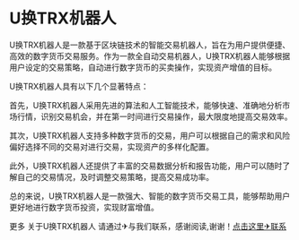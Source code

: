 # U换TRX机器人

U换TRX机器人是一款基于区块链技术的智能交易机器人，旨在为用户提供便捷、高效的数字货币交易服务。作为一款全自动交易机器人，U换TRX机器人能够根据用户设定的交易策略，自动进行数字货币的买卖操作，实现资产增值的目标。

U换TRX机器人具有以下几个显著特点：

首先，U换TRX机器人采用先进的算法和人工智能技术，能够快速、准确地分析市场行情，识别交易机会，并在第一时间进行交易操作，最大限度地提高交易效率。

其次，U换TRX机器人支持多种数字货币的交易，用户可以根据自己的需求和风险偏好选择不同的交易对进行交易，实现资产的多样化配置。

此外，U换TRX机器人还提供了丰富的交易数据分析和报告功能，用户可以随时了解自己的交易情况，及时调整交易策略，提高交易成功率。

总的来说，U换TRX机器人是一款强大、智能的数字货币交易工具，能够帮助用户更好地进行数字货币投资，实现财富增值。

更多 关于U换TRX机器人 请通过✈与我们联系，感谢阅读,谢谢！[点击这里✈联系](https://www.trx.tw)